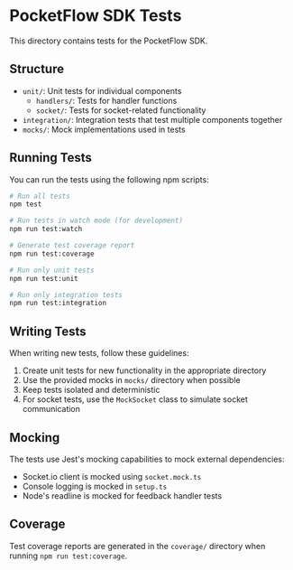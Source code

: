 # PocketFlow SDK Tests

This directory contains tests for the PocketFlow SDK.

## Structure

- `unit/`: Unit tests for individual components
  - `handlers/`: Tests for handler functions
  - `socket/`: Tests for socket-related functionality
- `integration/`: Integration tests that test multiple components together
- `mocks/`: Mock implementations used in tests

## Running Tests

You can run the tests using the following npm scripts:

```bash
# Run all tests
npm test

# Run tests in watch mode (for development)
npm run test:watch

# Generate test coverage report
npm run test:coverage

# Run only unit tests
npm run test:unit

# Run only integration tests
npm run test:integration
```

## Writing Tests

When writing new tests, follow these guidelines:

1. Create unit tests for new functionality in the appropriate directory
2. Use the provided mocks in `mocks/` directory when possible
3. Keep tests isolated and deterministic
4. For socket tests, use the `MockSocket` class to simulate socket communication

## Mocking

The tests use Jest's mocking capabilities to mock external dependencies:

- Socket.io client is mocked using `socket.mock.ts`
- Console logging is mocked in `setup.ts`
- Node's readline is mocked for feedback handler tests

## Coverage

Test coverage reports are generated in the `coverage/` directory when running `npm run test:coverage`.
